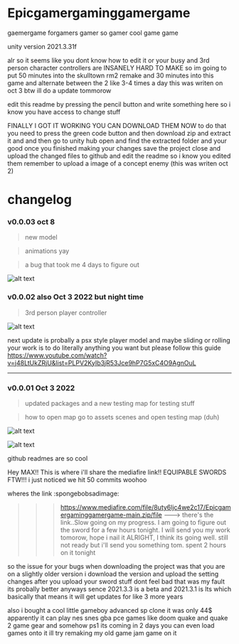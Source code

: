 # Epicgamergaminggamergame
gaemergame
forgamers
gamer
so gamer
cool game
game


unity version 2021.3.31f 

alr so it seems like you dont know how to edit it or your busy and 3rd person character controllers are INSANELY HARD TO MAKE
so im going to put 50 minutes into the skulltown rm2 remake and 30 minutes into this game and alternate between the 2 like 3-4 times a day this was writen on oct 3 btw ill do a update tommorow

edit this readme by pressing the pencil button and write something here so i know you have access to change stuff

FINALLY I GOT IT WORKING YOU CAN DOWNLOAD THEM NOW 
to do that you need to press the green code button
and then download zip and extract it and 
and then go to unity hub open and find the extracted folder 
and your good once you finished making your changes save the project 
close and upload the changed files to github and edit the readme so i know you edited them
remember to upload a image of a concept enemy (this was writen oct 2)

# changelog

### v0.0.03 oct 8 

> new model

> animations yay

> a bug that took me 4 days to figure out

![alt text](https://cdn.discordapp.com/attachments/919670012028002357/1028336902358716516/2022-10-08_09-00-30_AdobeExpress.gif)

### v0.0.02 also Oct 3 2022 but night time 

> 3rd person player controller

![alt text](https://cdn.discordapp.com/attachments/919670012028002357/1026717280383537192/unknown.png)

next update is probally a psx style player model and maybe sliding or rolling 
your work is to do literally anything you want but please follow this guide
https://www.youtube.com/watch?v=j48LtUkZRjU&list=PLPV2KyIb3jR53Jce9hP7G5xC4O9AgnOuL

------------------------------------------------------------------------------------------------------------

### v0.0.01 Oct 3 2022

> updated packages and a new testing map for testing stuff 

> how to open map go to assets scenes and open testing map (duh)

![alt text](https://cdn.discordapp.com/attachments/919670012028002357/1026579752364028054/unknown.png)

![alt text](https://cdn.discordapp.com/attachments/919670012028002357/1026579393079935086/unknown.png)

github readmes are so cool


Hey MAX!! This is where i'll share the mediafire link!! 
EQUIPABLE SWORDS FTW!!! 
i just noticed we hit 50 commits woohoo
 
wheres the link :spongebobsadimage:
>>>https://www.mediafire.com/file/8uty6ljc4we2c17/Epicgamergaminggamergame-main.zip/file ---> there's the link..Slow going on my progress. I am going to figure out the 
sword for a few hours tonight. I will send you my work tomorow, hope i nail it
>>>ALRIGHT, I think its going well. still not ready but i'll send you something tom. spent 2 hours on it tonight

so the issue for your bugs when downloading the project was that you are on a slightly older version i download the version and upload the setting changes after you upload your sword stuff dont feel bad that was my fault its probally better anyways sence 2021.3.3 is a beta and 2021.3.1 is lts which basically that means
it will get updates for like 3 more years 

also i bought a cool little gameboy advanced sp clone it was only 44$ apparently it can play nes snes gba pce games like doom quake and quake 2 game gear 
and somehow ps1 its coming in 2 days you can even load games onto it ill try remaking my old game jam game on it
